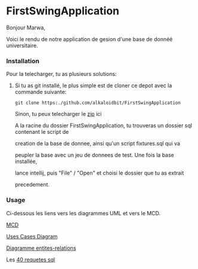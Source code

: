 # FirstSwingApplication

Bonjour Marwa,

Voici le rendu de notre application de gesion d'une base de donnéé universitaire.

### Installation

Pour la telecharger, tu as plusieurs solutions:

  1) Si tu as git installé, le plus simple est de cloner ce depot avec la commande suivante:

       `git clone https:./github.com/alkaloidbit/FirstSwingApplication`

     Sinon, tu peux telecharger le [zip](https://https://github.com/alkaloidbit/FirstSwingApplication/archive/refs/heads/main.zip) ici

     A la racine du dossier FirstSwingApplication, tu trouveras un dossier sql contenant le script de

     creation de la base de donnee, ainsi qu'un script fixtures.sql qui va

     peupler la base avec un jeu de donnees de test. Une fois la base installée,

     lance intellij, puis "File" / "Open" et choisi le dossier que tu as extrait
     
     precedement.

### Usage

Ci-dessous les liens vers les diagrammes UML et vers le MCD.

[MCD](https://github.com/alkaloidbit/FirstSwingApplication/blob/main/docs/mocodo_notebook/sandbox.svg)

[Uses Cases Diagram](https://github.com/alkaloidbit/FirstSwingApplication/blob/main/docs/diagrams/Projet_bibli_CU_V2.drawio.png)

[Diagramme entites-relations](https://github.com/alkaloidbit/FirstSwingApplication/blob/main/docs/diagrams/Le%20mod%C3%A8le%20relationnel%20de%20la%20base%20de%20donn%C3%A9es.pdf)

Les [40 requetes sql](https://github.com/alkaloidbit/FirstSwingApplication/blob/main/sql/fourtyqueries.sql)

